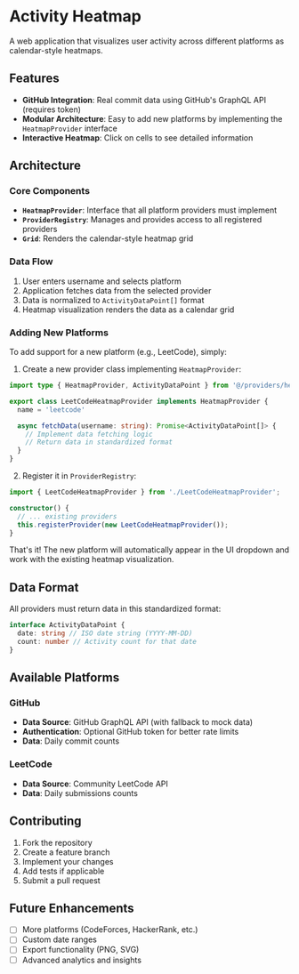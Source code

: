 # Activity Heatmap

A web application that visualizes user activity across different platforms as calendar-style heatmaps.

## Features

- **GitHub Integration**: Real commit data using GitHub's GraphQL API (requires token)
- **Modular Architecture**: Easy to add new platforms by implementing the `HeatmapProvider` interface
- **Interactive Heatmap**: Click on cells to see detailed information

## Architecture

### Core Components

- **`HeatmapProvider`**: Interface that all platform providers must implement
- **`ProviderRegistry`**: Manages and provides access to all registered providers
- **`Grid`**: Renders the calendar-style heatmap grid

### Data Flow

1. User enters username and selects platform
2. Application fetches data from the selected provider
3. Data is normalized to `ActivityDataPoint[]` format
4. Heatmap visualization renders the data as a calendar grid

### Adding New Platforms

To add support for a new platform (e.g., LeetCode), simply:

1. Create a new provider class implementing `HeatmapProvider`:

```typescript
import type { HeatmapProvider, ActivityDataPoint } from '@/providers/heatmap'

export class LeetCodeHeatmapProvider implements HeatmapProvider {
  name = 'leetcode'

  async fetchData(username: string): Promise<ActivityDataPoint[]> {
    // Implement data fetching logic
    // Return data in standardized format
  }
}
```

2. Register it in `ProviderRegistry`:

```typescript
import { LeetCodeHeatmapProvider } from './LeetCodeHeatmapProvider';

constructor() {
  // ... existing providers
  this.registerProvider(new LeetCodeHeatmapProvider());
}
```

That's it! The new platform will automatically appear in the UI dropdown and work with the existing heatmap visualization.

## Data Format

All providers must return data in this standardized format:

```typescript
interface ActivityDataPoint {
  date: string // ISO date string (YYYY-MM-DD)
  count: number // Activity count for that date
}
```

## Available Platforms

### GitHub

- **Data Source**: GitHub GraphQL API (with fallback to mock data)
- **Authentication**: Optional GitHub token for better rate limits
- **Data**: Daily commit counts

### LeetCode

- **Data Source**: Community LeetCode API
- **Data**: Daily submissions counts

## Contributing

1. Fork the repository
2. Create a feature branch
3. Implement your changes
4. Add tests if applicable
5. Submit a pull request

## Future Enhancements

- [ ] More platforms (CodeForces, HackerRank, etc.)
- [ ] Custom date ranges
- [ ] Export functionality (PNG, SVG)
- [ ] Advanced analytics and insights
